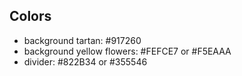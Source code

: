 ## Colors
- background tartan: #917260
- background yellow flowers: #FEFCE7 or #F5EAAA
- divider: #822B34 or #355546